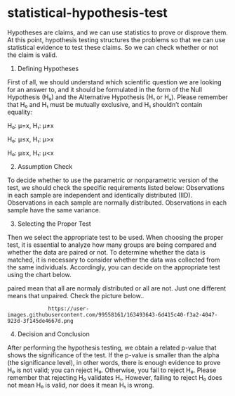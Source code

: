 # statistical-hypothesis-test
Hypotheses are claims, and we can use statistics to prove or disprove them. At this point, hypothesis testing structures the problems so that we can use statistical evidence to test these claims. So we can check whether or not the claim is valid.

1. Defining Hypotheses

First of all, we should understand which scientific question we are looking for an answer to, and it should be formulated in the form of the Null Hypothesis (H₀) and the Alternative Hypothesis (H₁ or Hₐ). Please remember that H₀ and H₁ must be mutually exclusive, and H₁ shouldn’t contain equality:

H₀: μ=x, H₁: μ≠x

H₀: μ≤x, H₁: μ>x

H₀: μ≥x, H₁: μ<x
                 
2. Assumption Check
                 
To decide whether to use the parametric or nonparametric version of the test, we should check the specific requirements listed below:
Observations in each sample are independent and identically distributed (IID).
Observations in each sample are normally distributed.
Observations in each sample have the same variance.
                 
3. Selecting the Proper Test
                 
Then we select the appropriate test to be used. When choosing the proper test, it is essential to analyze how many groups are being compared and whether the data are paired or not. To determine whether the data is matched, it is necessary to consider whether the data was collected from the same individuals. Accordingly, you can decide on the appropriate test using the chart below.
                 
paired mean that all are normaly distributed or all are not. Just one different means that unpaired. Check the picture below..
                 
                 https://user-images.githubusercontent.com/99558161/163493643-6d415c40-f3a2-4047-923d-3f145de4667d.png
                 

                 

4. Decision and Conclusion
                 
After performing the hypothesis testing, we obtain a related p-value that shows the significance of the test.
If the p-value is smaller than the alpha (the significance level), in other words, there is enough evidence to prove H₀ is not valid; you can reject H₀. Otherwise, you fail to reject H₀. Please remember that rejecting H₀ validates H₁. However, failing to reject H₀ does not mean H₀ is valid, nor does it mean H₁ is wrong.
